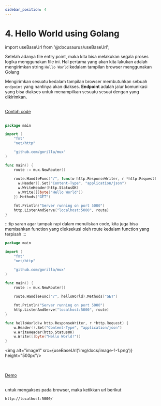 ```yaml
---
sidebar_position: 4
---
```


# 4. Hello World using Golang

import useBaseUrl from '@docusaurus/useBaseUrl';

Setelah adanya file entry point, maka kita bisa melakukan segala proses logika menggunakan file ini. Hal pertama yang akan kita lakukan adalah mengirimkan string `Hello World` kedalam tampilan browser menggunakan Golang

Mengirimkan sesuatu kedalam tampilan browser membutuhkan sebuah `endpoint` yang nantinya akan diakses. **Endpoint** adalah jalur komunikasi yang bisa diakses untuk menampilkan sesuatu sesuai dengan yang dikirimkan.

<br/>
<a class="btn-example-code" href="">
Contoh code
</a>
<br/>
<br/>

```go {11-17} title="main.go"
package main

import (
    "fmt"
    "net/http"

    "github.com/gorilla/mux"
)

func main() {
    route := mux.NewRouter()
    
    route.HandleFunc("/", func(w http.ResponseWriter, r *http.Request) {
      w.Header().Set("Content-Type", "application/json")
      w.WriteHeader(http.StatusOK)
      w.Write([]byte("Hello World"))
    }).Methods("GET")

    fmt.Println("Server running on port 5000")
    http.ListenAndServe("localhost:5000", route)
}
```

:::tip saran
agar tampak rapi dalam menuliskan code, kita juga bisa memisahkan function yang dieksekusi oleh route kedalam function yang terpisah
:::

```go {13,19-24} title="main.go"
package main

import (
    "fmt"
    "net/http"

    "github.com/gorilla/mux"
)

func main() {
    route := mux.NewRouter()
    
    route.HandleFunc("/", helloWorld).Methods("GET")

    fmt.Println("Server running on port 5000")
    http.ListenAndServe("localhost:5000", route)
}

func helloWorld(w http.ResponseWriter, r *http.Request) {
	w.Header().Set("Content-Type", "application/json")
	w.WriteHeader(http.StatusOK)
	w.Write([]byte("Hello World!"))
}
```

<img alt="image1" src={useBaseUrl('img/docs/image-1-1.png')} height="500px"/>

<br />
<br />

<div>
<a class="btn-demo" href="">
Demo
</a>
</div>
<br />

untuk mengakses pada browser, maka ketikkan url berikut

```
http://localhost:5000/
```
